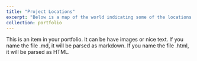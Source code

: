 ```yaml
---
title: "Project Locations"
excerpt: "Below is a map of the world indicating some of the locations of projects in which I contributed to the projects success.<br/><img src=''>"
collection: portfolio
---
```


This is an item in your portfolio. It can be have images or nice text. If you name the file .md, it will be parsed as markdown. If you name the file .html, it will be parsed as HTML. 
